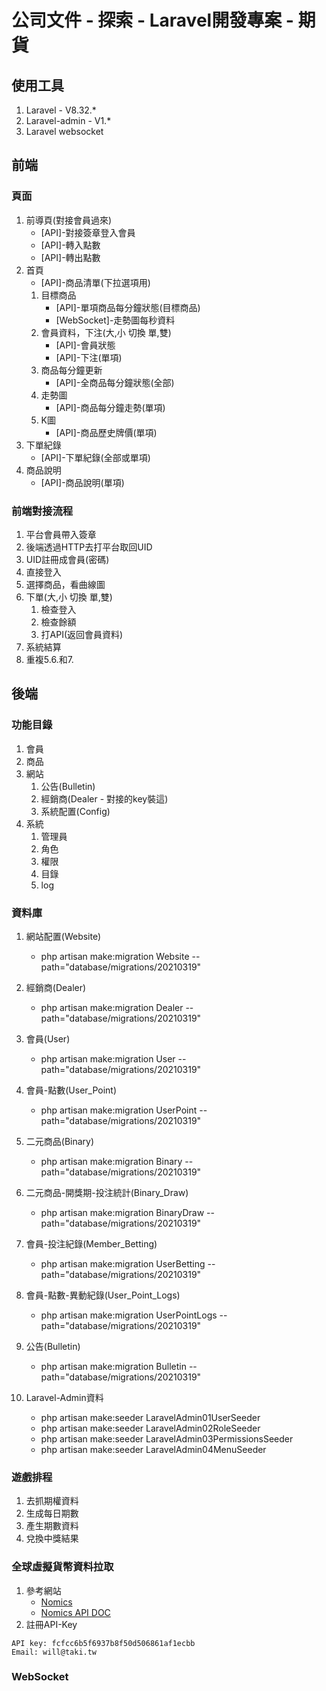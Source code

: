 # 公司文件 - 探索 - Laravel開發專案 - 期貨

## 使用工具
1. Laravel - V8.32.*
2. Laravel-admin - V1.*
3. Laravel websocket

## 前端
### 頁面
1. 前導頁(對接會員過來)
    - [API]-對接簽章登入會員
    - [API]-轉入點數
    - [API]-轉出點數
2. 首頁
    - [API]-商品清單(下拉選項用)
    1. 目標商品
        - [API]-單項商品每分鐘狀態(目標商品)
        - [WebSocket]-走勢圖每秒資料
    2. 會員資料，下注(大,小 切換 單,雙)
        - [API]-會員狀態
        - [API]-下注(單項)
    3. 商品每分鐘更新
        - [API]-全商品每分鐘狀態(全部)
    4. 走勢圖
        - [API]-商品每分鐘走勢(單項)
    5. K圖
        - [API]-商品歷史牌價(單項)
3. 下單紀錄
    - [API]-下單紀錄(全部或單項)
4. 商品說明
    - [API]-商品說明(單項)

### 前端對接流程
1. 平台會員帶入簽章
2. 後端透過HTTP去打平台取回UID
3. UID註冊成會員(密碼)
4. 直接登入
5. 選擇商品，看曲線圖
6. 下單(大,小 切換 單,雙)
    1. 檢查登入
    2. 檢查餘額
    3. 打API(返回會員資料)
7. 系統結算
8. 重複5.6.和7.

## 後端
### 功能目錄
1. 會員
2. 商品
3. 網站
    1. 公告(Bulletin)
    2. 經銷商(Dealer - 對接的key裝這)
    3. 系統配置(Config)
4. 系統
    1. 管理員
    2. 角色
    3. 權限
    4. 目錄
    5. log

### 資料庫
1. 網站配置(Website)
    - php artisan make:migration Website --path="database/migrations/20210319"
2. 經銷商(Dealer)
    - php artisan make:migration Dealer --path="database/migrations/20210319"
3. 會員(User)
    - php artisan make:migration User --path="database/migrations/20210319"
4. 會員-點數(User_Point)
    - php artisan make:migration UserPoint --path="database/migrations/20210319"
5. 二元商品(Binary)
    - php artisan make:migration Binary --path="database/migrations/20210319"
6. 二元商品-開獎期-投注統計(Binary_Draw)
    - php artisan make:migration BinaryDraw --path="database/migrations/20210319"
7. 會員-投注紀錄(Member_Betting)
    - php artisan make:migration UserBetting --path="database/migrations/20210319"
8. 會員-點數-異動紀錄(User_Point_Logs)
    - php artisan make:migration UserPointLogs --path="database/migrations/20210319"
9. 公告(Bulletin)
    - php artisan make:migration Bulletin --path="database/migrations/20210319"


1. Laravel-Admin資料
    - php artisan make:seeder LaravelAdmin01UserSeeder
    - php artisan make:seeder LaravelAdmin02RoleSeeder
    - php artisan make:seeder LaravelAdmin03PermissionsSeeder
    - php artisan make:seeder LaravelAdmin04MenuSeeder

### 遊戲排程
1. 去抓期權資料
2. 生成每日期數
2. 產生期數資料
3. 兌換中獎結果

### 全球虛擬貨幣資料拉取
1. 參考網站
    - [Nomics](https://p.nomics.com)
    - [Nomics API DOC](https://nomics.com/docs/#operation/getCurrenciesTicker)
2. 註冊API-Key
```
API key: fcfcc6b5f6937b8f50d506861af1ecbb
Email: will@taki.tw
```

### WebSocket
